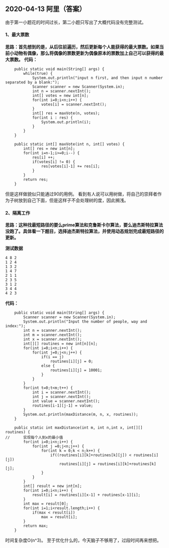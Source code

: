 ## 2020-04-13 阿里（答案）
由于第一小题花的时间过长，第二小题只写出了大概代码没有完整测试。
#### 1、最大票数
**思路：首先想到的是，从后往前遍历，然后更新每个人能获得的最大票数。如果当前小动物有偶像，那么将偶像的票数更新为偶像原本的票数加上自己可以获得的最大票数。**
**代码：**
```
	public static void main(String[] args) {
		while(true) {
			System.out.println("input n first, and then input n number separated by a blank:");
			Scanner scanner = new Scanner(System.in);
			int n = scanner.nextInt();
			int[] votes = new int[n];
			for(int i=0;i<n;i++) {
				votes[i] = scanner.nextInt(); 
			}
			int[] res = maxVote(n, votes);
			for(int i : res) {
				System.out.println(i);
			}
		}
	}
	
	public static int[] maxVote(int n, int[] votes) {
		int[] res = new int[n];
		for(int i=n-1;i>=0;i--) {
			res[i] ++;
			if(votes[i] != 0) {
				res[votes[i]-1] += res[i];
			}
		}
		return res;
	}
```
但是这样做貌似只能通过90的用例。
看到有人说可以用树做，将自己的崇拜者作为子树放到自己下面，但是这样子不会处理树的度，因此搁浅。

#### 2、隔离工作
**思路：这种找最短路径的要么prime算法和克鲁斯卡尔算法，要么迪杰斯特拉算法没跑了。具体看一下题目，选择迪杰斯特拉算法，并使用动态规划完成最短路径的更新。**

**测试数据**
```
4 8 2
1 2 4
1 3 2
1 4 7
2 1 1
2 3 5
3 1 2
3 4 4
4 2 3
```

**代码：**
```
	public static void main(String[] args) {
		Scanner scanner = new Scanner(System.in);
		System.out.println("Input the number of people, way and index:");
		int n = scanner.nextInt();
		int m = scanner.nextInt();
		int x = scanner.nextInt();
		int[][] routines = new int[n][n];
		for(int i=0;i<n;i++) {
			for(int j=0;j<n;j++) {
				if(i == j)
					routines[i][j] = 0;
				else {
					routines[i][j] = 10001;
				}
			}
		}
		for(int t=0;t<m;t++) {
			int i = scanner.nextInt();
			int j = scanner.nextInt();
			int value = scanner.nextInt();
			routines[i-1][j-1] = value;
		}
		System.out.println(maxDistance(m, n, x, routines));
	}
	
	public static int maxDistance(int m, int n,int x, int[][] routines) {
//		实现每个人到x的最小值
		for(int i=0;i<n;i++) {
			for(int j =0;j<n;j++) {
				for(int k = 0;k < n;k++) {
					if((routines[i][k]+routines[k][j]) < routines[i][j])
						routines[i][j] = routines[i][k]+routines[k][j];
				}
			}
		}
		int[] result = new int[n];
		for(int i=0;i<n;i++) {
			result[i] = routines[i][x-1] + routines[x-1][i];
		}
		int max = result[0];
		for(int i=1;i<result.length;i++) {
			if(max < result[i])
				max = result[i];
		}
		return max;
	}
```
时间复杂度O(n^3)。
至于优化什么的，今天脑子不够用了，过段时间再来想把。
